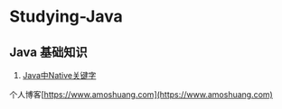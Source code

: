 # Studying-Java

## Java 基础知识
1. [Java中Native关键字]()


个人博客[https://www.amoshuang.com](https://www.amoshuang.com)
